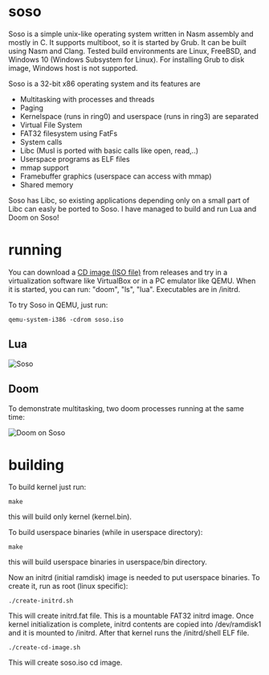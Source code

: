 # soso
Soso is a simple unix-like operating system written in Nasm assembly and mostly in C. It supports multiboot, so it is started by Grub.
It can be built using Nasm and Clang.
Tested build environments are Linux, FreeBSD, and Windows 10 (Windows Subsystem for Linux). For installing Grub to disk image, Windows host is not supported.

Soso is a 32-bit x86 operating system and its features are
- Multitasking with processes and threads
- Paging
- Kernelspace (runs in ring0) and userspace (runs in ring3) are separated
- Virtual File System
- FAT32 filesystem using FatFs
- System calls
- Libc (Musl is ported with basic calls like open, read,..)
- Userspace programs as ELF files
- mmap support
- Framebuffer graphics (userspace can access with mmap)
- Shared memory

Soso has Libc, so existing applications depending only on a small part of Libc can easly be ported to Soso. I have managed to build and run Lua and Doom on Soso!

# running

You can download a [CD image (ISO file)](https://github.com/ozkl/soso/releases/download/v0.2/soso.iso.zip) from releases and try in a virtualization software like VirtualBox or in a PC emulator like QEMU. When it is started, you can run: "doom", "ls", "lua". Executables are in /initrd.

To try Soso in QEMU, just run:

    qemu-system-i386 -cdrom soso.iso

## Lua
![Soso](screenshots/soso-v0.2_1.png)


## Doom
To demonstrate multitasking, two doom processes running at the same time:

![Doom on Soso](screenshots/soso-doom.png)

# building
To build kernel just run:

    make

this will build only kernel (kernel.bin). 

To build userspace binaries (while in userspace directory):

    make

this will build userspace binaries in userspace/bin directory.

Now an initrd (initial ramdisk) image is needed to put userspace binaries. To create it, run as root (linux specific):

    ./create-initrd.sh

This will create initrd.fat file. This is a mountable FAT32 initrd image. Once kernel initialization is complete, initrd contents are copied into /dev/ramdisk1 and it is mounted to /initrd. After that kernel runs the /initrd/shell ELF file.

    ./create-cd-image.sh
    
This will create soso.iso cd image.

